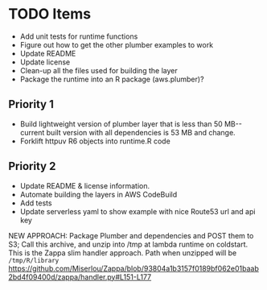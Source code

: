 # TODO Items

* Add unit tests for runtime functions
* Figure out how to get the other plumber examples to work
* Update README
* Update license
* Clean-up all the files used for building the layer
* Package the runtime into an R package (aws.plumber)?

## Priority 1

* Build lightweight version of plumber layer that is less than 50 MB-- current built version with all dependencies is 53 MB and change.
* Forklift httpuv R6 objects into runtime.R code

## Priority 2
* Update README & license information.
* Automate building the layers in AWS CodeBuild
* Add tests
* Update serverless yaml to show example with nice Route53 url and api key

NEW APPROACH: Package Plumber and dependencies and POST them to S3; Call this archive, and unzip into /tmp at lambda runtime on coldstart. This is the Zappa slim handler approach. Path when unzipped will be `/tmp/R/library`
https://github.com/Miserlou/Zappa/blob/93804a1b3157f0189bf062e01baab2bd4f09400d/zappa/handler.py#L151-L177
